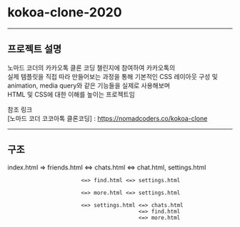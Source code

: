 # kokoa-clone-2020

-----------------------------------------------------------------------------
## 프로젝트 설명  
노마드 코더의 카카오톡 클론 코딩 챌린지에 참여하여 카카오톡의   
실제 템플릿을 직접 따라 만들어보는 과정을 통해 기본적인 CSS 레이아웃 구성 및   
animation, media query와 같은 기능들을 실제로 사용해보며   
HTML 및 CSS에 대한 이해를 높이는 프로젝트임    
  
  
참조 링크  
[노마드 코더 코코아톡 클론코딩] : https://nomadcoders.co/kokoa-clone  
  
  
-----------------------------------------------------------------------------
## 구조
index.html => friends.html <=> chats.html <=> chat.html, settings.html  
    
                           <=> find.html <=> settings.html  
                           
                           <=> more.html <=> settings.html  
                           
                           <=> settings.html <=> chats.html  
                                             <=> find.html  
                                             <=> more.html  
                                                
